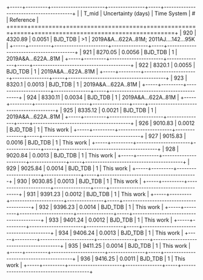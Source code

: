 +-----+---------+----------------------+---------------+-----+----------------------------------------+
|     |   T_mid |   Uncertainty (days) | Time System   | #   | Reference                              |
+=====+=========+======================+===============+=====+========================================+
| 920 | 4320.89 |               0.0051 | BJD_TDB       | >1  | 2019A&A…622A..81M; 2011AJ....142...95K |
+-----+---------+----------------------+---------------+-----+----------------------------------------+
| 921 | 8270.05 |               0.0056 | BJD_TDB       | 1   | 2019A&A...622A..81M                    |
+-----+---------+----------------------+---------------+-----+----------------------------------------+
| 922 | 8320.1  |               0.0055 | BJD_TDB       | 1   | 2019A&A...622A..81M                    |
+-----+---------+----------------------+---------------+-----+----------------------------------------+
| 923 | 8320.1  |               0.0013 | BJD_TDB       | 1   | 2019A&A...622A..81M                    |
+-----+---------+----------------------+---------------+-----+----------------------------------------+
| 924 | 8330.11 |               0.0034 | BJD_TDB       | 1   | 2019A&A...622A..81M                    |
+-----+---------+----------------------+---------------+-----+----------------------------------------+
| 925 | 8335.12 |               0.0021 | BJD_TDB       | 1   | 2019A&A...622A..81M                    |
+-----+---------+----------------------+---------------+-----+----------------------------------------+
| 926 | 9010.83 |               0.0012 | BJD_TDB       | 1   | This work                              |
+-----+---------+----------------------+---------------+-----+----------------------------------------+
| 927 | 9015.83 |               0.0016 | BJD_TDB       | 1   | This work                              |
+-----+---------+----------------------+---------------+-----+----------------------------------------+
| 928 | 9020.84 |               0.0013 | BJD_TDB       | 1   | This work                              |
+-----+---------+----------------------+---------------+-----+----------------------------------------+
| 929 | 9025.84 |               0.0014 | BJD_TDB       | 1   | This work                              |
+-----+---------+----------------------+---------------+-----+----------------------------------------+
| 930 | 9030.85 |               0.0013 | BJD_TDB       | 1   | This work                              |
+-----+---------+----------------------+---------------+-----+----------------------------------------+
| 931 | 9391.23 |               0.0012 | BJD_TDB       | 1   | This work                              |
+-----+---------+----------------------+---------------+-----+----------------------------------------+
| 932 | 9396.23 |               0.0014 | BJD_TDB       | 1   | This work                              |
+-----+---------+----------------------+---------------+-----+----------------------------------------+
| 933 | 9401.24 |               0.0012 | BJD_TDB       | 1   | This work                              |
+-----+---------+----------------------+---------------+-----+----------------------------------------+
| 934 | 9406.24 |               0.0013 | BJD_TDB       | 1   | This work                              |
+-----+---------+----------------------+---------------+-----+----------------------------------------+
| 935 | 9411.25 |               0.0014 | BJD_TDB       | 1   | This work                              |
+-----+---------+----------------------+---------------+-----+----------------------------------------+
| 936 | 9416.25 |               0.0011 | BJD_TDB       | 1   | This work                              |
+-----+---------+----------------------+---------------+-----+----------------------------------------+